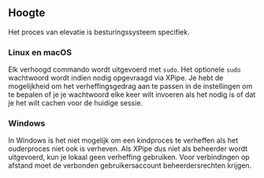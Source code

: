 ## Hoogte

Het proces van elevatie is besturingssysteem specifiek.

### Linux en macOS

Elk verhoogd commando wordt uitgevoerd met `sudo`. Het optionele `sudo` wachtwoord wordt indien nodig opgevraagd via XPipe.
Je hebt de mogelijkheid om het verheffingsgedrag aan te passen in de instellingen om te bepalen of je je wachtwoord elke keer wilt invoeren als het nodig is of dat je het wilt cachen voor de huidige sessie.

### Windows

In Windows is het niet mogelijk om een kindproces te verheffen als het ouderproces niet ook is verheven.
Als XPipe dus niet als beheerder wordt uitgevoerd, kun je lokaal geen verheffing gebruiken.
Voor verbindingen op afstand moet de verbonden gebruikersaccount beheerdersrechten krijgen.